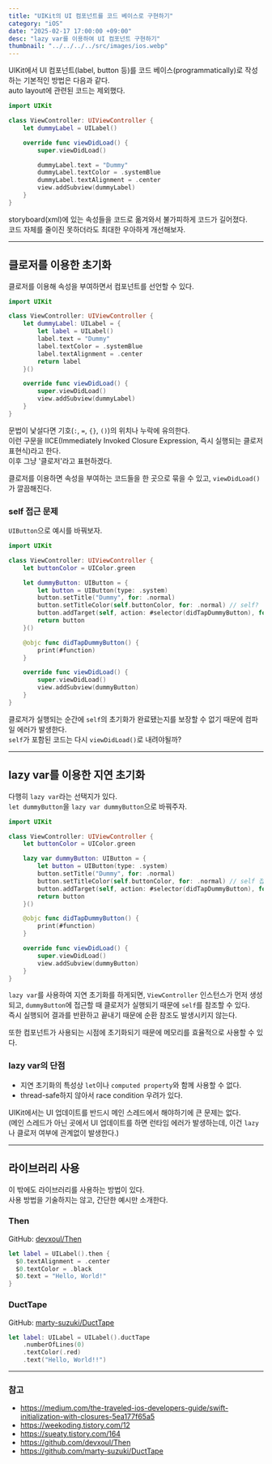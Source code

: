 ```yaml
---
title: "UIKit의 UI 컴포넌트를 코드 베이스로 구현하기"
category: "iOS"
date: "2025-02-17 17:00:00 +09:00"
desc: "lazy var를 이용하여 UI 컴포넌트 구현하기"
thumbnail: "../../../../src/images/ios.webp"
---
```


UIKit에서 UI 컴포넌트(label, button 등)를 코드 베이스(programmatically)로 작성하는 기본적인 방법은 다음과 같다.<br>
auto layout에 관련된 코드는 제외했다.

```swift
import UIKit

class ViewController: UIViewController {
    let dummyLabel = UILabel()

    override func viewDidLoad() {
        super.viewDidLoad()

        dummyLabel.text = "Dummy"
        dummyLabel.textColor = .systemBlue
        dummyLabel.textAlignment = .center
        view.addSubview(dummyLabel)
    }
}
```

storyboard(xml)에 있는 속성들을 코드로 옮겨와서 불가피하게 코드가 길어졌다.<br>
코드 자체를 줄이진 못하더라도 최대한 우아하게 개선해보자.

---

## 클로저를 이용한 초기화

클로저를 이용해 속성을 부여하면서 컴포넌트를 선언할 수 있다.

```swift
import UIKit

class ViewController: UIViewController {
    let dummyLabel: UILabel = {
        let label = UILabel()
        label.text = "Dummy"
        label.textColor = .systemBlue
        label.textAlignment = .center
        return label
    }()

    override func viewDidLoad() {
        super.viewDidLoad()
        view.addSubview(dummyLabel)
    }
}
```

문법이 낯설다면 기호(`:`, `=`, `{}`, `()`)의 위치나 누락에 유의한다.<br>
이런 구문을 IICE(Immediately Invoked Closure Expression, 즉시 실행되는 클로저 표현식)라고 한다.<br>
이후 그냥 '클로저'라고 표현하겠다.

클로저를 이용하면 속성을 부여하는 코드들을 한 곳으로 묶을 수 있고, `viewDidLoad()`가 깔끔해진다.

### self 접근 문제

`UIButton`으로 예시를 바꿔보자.

```swift
import UIKit

class ViewController: UIViewController {
    let buttonColor = UIColor.green

    let dummyButton: UIButton = {
        let button = UIButton(type: .system)
        button.setTitle("Dummy", for: .normal)
        button.setTitleColor(self.buttonColor, for: .normal) // self?
        button.addTarget(self, action: #selector(didTapDummyButton), for: .touchUpInside) // self?
        return button
    }()

    @objc func didTapDummyButton() {
        print(#function)
    }

    override func viewDidLoad() {
        super.viewDidLoad()
        view.addSubview(dummyButton)
    }
}
```

클로저가 실행되는 순간에 `self`의 초기화가 완료됐는지를 보장할 수 없기 때문에 컴파일 에러가 발생한다.<br>
`self`가 포함된 코드는 다시 `viewDidLoad()`로 내려야될까?

---

## lazy var를 이용한 지연 초기화

다행히 `lazy var`라는 선택지가 있다.<br>
`let dummyButton`을 `lazy var dummyButton`으로 바꿔주자.

```swift
import UIKit

class ViewController: UIViewController {
    let buttonColor = UIColor.green

    lazy var dummyButton: UIButton = {
        let button = UIButton(type: .system)
        button.setTitle("Dummy", for: .normal)
        button.setTitleColor(self.buttonColor, for: .normal) // self 접근 ok
        button.addTarget(self, action: #selector(didTapDummyButton), for: .touchUpInside) // self 접근 ok
        return button
    }()

    @objc func didTapDummyButton() {
        print(#function)
    }

    override func viewDidLoad() {
        super.viewDidLoad()
        view.addSubview(dummyButton)
    }
}
```

`lazy var`를 사용하여 지연 초기화를 하게되면, `ViewController` 인스턴스가 먼저 생성되고, `dummyButton`에 접근할 때 클로저가 실행되기 때문에 `self`를 참조할 수 있다.<br>
즉시 실행되어 결과를 반환하고 끝내기 때문에 순환 참조도 발생시키지 않는다.

또한 컴포넌트가 사용되는 시점에 초기화되기 때문에 메모리를 효율적으로 사용할 수 있다.

### lazy var의 단점

- 지연 초기화의 특성상 `let`이나 `computed property`와 함께 사용할 수 없다.
- thread-safe하지 않아서 race condition 우려가 있다.

UIKit에서는 UI 업데이트를 반드시 메인 스레드에서 해야하기에 큰 문제는 없다.<br>
(메인 스레드가 아닌 곳에서 UI 업데이트를 하면 런타임 에러가 발생하는데, 이건 `lazy`나 클로저 여부에 관계없이 발생한다.)

---

## 라이브러리 사용

이 밖에도 라이브러리를 사용하는 방법이 있다.<br>
사용 방법을 기술하지는 않고, 간단한 예시만 소개한다.

### Then

GitHub: [devxoul/Then](https://github.com/devxoul/Then)

```swift
let label = UILabel().then {
  $0.textAlignment = .center
  $0.textColor = .black
  $0.text = "Hello, World!"
}
```

### DuctTape

GitHub: [marty-suzuki/DuctTape](https://github.com/marty-suzuki/DuctTape)

```swift
let label: UILabel = UILabel().ductTape
    .numberOfLines(0)
    .textColor(.red)
    .text("Hello, World!!")
```

---

### 참고

- https://medium.com/the-traveled-ios-developers-guide/swift-initialization-with-closures-5ea177f65a5
- https://weekoding.tistory.com/12
- https://sueaty.tistory.com/164
- https://github.com/devxoul/Then
- https://github.com/marty-suzuki/DuctTape
